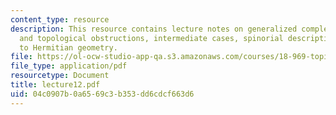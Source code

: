 ```yaml
---
content_type: resource
description: This resource contains lecture notes on generalized complex structures
  and topological obstructions, intermediate cases, spinorial description, and introduction
  to Hermitian geometry.
file: https://ol-ocw-studio-app-qa.s3.amazonaws.com/courses/18-969-topics-in-geometry-dirac-geometry-fall-2006/04c0907b0a6569c3b353dd6cdcf663d6_lecture12.pdf
file_type: application/pdf
resourcetype: Document
title: lecture12.pdf
uid: 04c0907b-0a65-69c3-b353-dd6cdcf663d6
---
```

